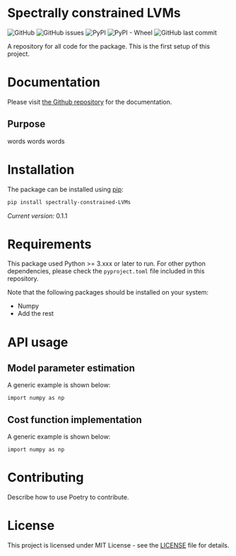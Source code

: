 # Spectrally constrained LVMs

![GitHub](https://img.shields.io/github/license/RyanBalshaw/spectrally-constrained-LVMs)
![GitHub issues](https://img.shields.io/github/issues-raw/RyanBalshaw/spectrally-constrained-LVMs)
![PyPI](https://img.shields.io/pypi/v/spectrally-constrained-lvms)
![PyPI - Wheel](https://img.shields.io/pypi/wheel/spectrally-constrained-lvms?color=blueviolet)
![GitHub last commit](https://img.shields.io/github/last-commit/RyanBalshaw/spectrally-constrained-LVMs)

[//]: # (![Read the Docs]&#40;https://img.shields.io/readthedocs/spectrally-constrained-lvms&#41;)

A repository for all code for the package. This is the first setup of this project.

# Documentation
Please visit [the Github repository](https://github.com/RyanBalshaw/spectrally-constrained-LVMs) for the documentation.

## Purpose
words words words

# Installation
The package can be installed using [pip](https://pypi.org/project/pip/):
```sh
pip install spectrally-constrained-LVMs
```

*Current version:* 0.1.1

# Requirements

This package used Python >= 3.xxx or later to run. For other python dependencies, please check the `pyproject.toml`
file included in this repository.

Note that the following packages should be installed on your system:
- Numpy
- Add the rest

# API usage

## Model parameter estimation
A generic example is shown below:
```shell
import numpy as np
```

## Cost function implementation
A generic example is shown below:
```shell
import numpy as np
```
# Contributing
Describe how to use Poetry to contribute.

# License
This project is licensed under MIT License - see the [LICENSE](https://github.com/RyanBalshaw/spectrally-constrained-LVMs/blob/main/LICENSE) file for details.
